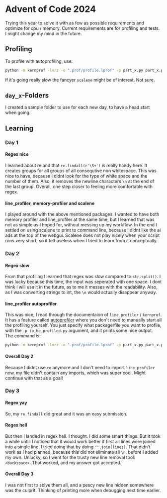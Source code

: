# Advent of Code 2024

Trying this year to solve it with as few as possible requirements
and optimize for cpu / memory. Current requirements are for profiling and tests.
I might change my mind in the future.

## Profiling

To profile with autoprofiling, use:

```zsh
python -m kernprof -lvrz -o ".prof/profile.lprof" -p part_x.py part_x.py
```

If it's going really slow the fancyer `scalene` might be of interest. Not sure.

## `day_x`-Folders

I created a sample folder to use for each new day, to have a head start when going.

## Learning

### Day 1

#### Regex nice

I learned about re and that `re.findall(r'\S+')` is really handy here.
It creates groups for all groups of all consequtive non whitespace.
This was nice to have, because I didnt look for the type of white space
and the number of them. Also, it removes the newline characters `\n`
at the end of the last group.
Overall, one step closer to feeling more comfortable with regex.

#### line_profiler, memory-profiler and scalene

I played around with the above mentioned packages.
I wanted to have both memory profiler and line_profiler at the same time,
but I learned that was not as simple as I hoped for,
without messing up my workflow.
In the end I settled on using scalene to print to command line,
because i didnt like the ai ads at the top of the webgui.
Scalene does not play nicely when your script runs very short, so it felt useless
when I tried to learn from it conceptually.

### Day 2

#### Regex slow

From that profiling I learned that regex was slow compared to `str.split()`.
I was lucky because this time, the input was seperated with one space.
I dont think I will use it in the future, as to me it messes with the readability.
Also, as I was converting strings to int, the `\n` would actually disappear anyway.

#### line_profiler autoprofiler

This was nice, I read through the documentaion of `line_profiler` \/ `kernprof`.
It has a feature called [autoprofiler](https://kernprof.readthedocs.io/en/latest/line_profiler.autoprofile.html#module-line_profiler.autoprofile)
where you don't need to manually start all the profiling yourself.
You just specify what package/file you want to profile,
with the `-p to_be_profiled.py` argument, and it prints some nice output.
The command is:

```zsh
python -m kernprof -lvrz -o ".prof/profile.lprof" -p part_x.py part_x.py
```

#### Overall Day 2

Because I didnt use `re` anymore and I don't need to import `line_profiler` now,
my file didn't contain any imports, which was super cool.
Might continue with that as a goal!

### Day 3

#### Regex yay

So, my `re.findall` did great and it was an easy submission.

#### Regex hell

But then I landed in regex hell. I thought. I did some smart things.
But it took a while untill I noticed that it would work better if first
all lines were joined into a single line. I tried doing that by doing `"".join(lines)`.
That didn't work as I had planned, because this did not eliminate all `\n`,
before I added my own. Unlucky, so I went for the trusty new line removal tool: `<backspace>`.
That worked, and my answer got accepted.

#### Overall Day 3

I was not first to solve them all, and a pescy new line hidden somewhere
was the culprit. Thinking of printing more when debugging next time earlier.
